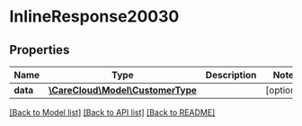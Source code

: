 # InlineResponse20030

## Properties
Name | Type | Description | Notes
------------ | ------------- | ------------- | -------------
**data** | [**\CareCloud\Model\CustomerType**](CustomerType.md) |  | [optional] 

[[Back to Model list]](../../README.md#documentation-for-models) [[Back to API list]](../../README.md#documentation-for-api-endpoints) [[Back to README]](../../README.md)

